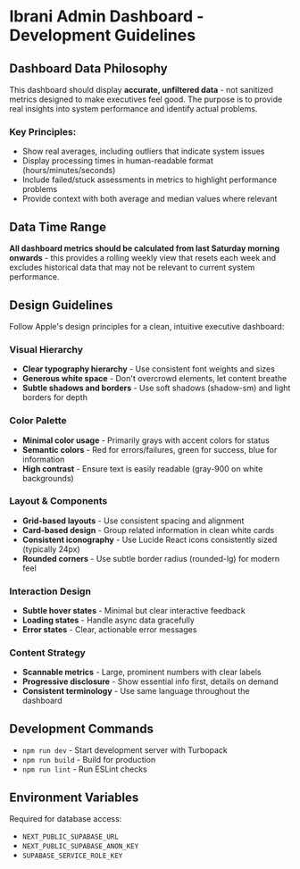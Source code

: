 # Ibrani Admin Dashboard - Development Guidelines

## Dashboard Data Philosophy

This dashboard should display **accurate, unfiltered data** - not sanitized metrics designed to make executives feel good. The purpose is to provide real insights into system performance and identify actual problems.

### Key Principles:
- Show real averages, including outliers that indicate system issues
- Display processing times in human-readable format (hours/minutes/seconds)
- Include failed/stuck assessments in metrics to highlight performance problems
- Provide context with both average and median values where relevant

## Data Time Range

**All dashboard metrics should be calculated from last Saturday morning onwards** - this provides a rolling weekly view that resets each week and excludes historical data that may not be relevant to current system performance.

## Design Guidelines

Follow Apple's design principles for a clean, intuitive executive dashboard:

### Visual Hierarchy
- **Clear typography hierarchy** - Use consistent font weights and sizes
- **Generous white space** - Don't overcrowd elements, let content breathe
- **Subtle shadows and borders** - Use soft shadows (shadow-sm) and light borders for depth

### Color Palette
- **Minimal color usage** - Primarily grays with accent colors for status
- **Semantic colors** - Red for errors/failures, green for success, blue for information
- **High contrast** - Ensure text is easily readable (gray-900 on white backgrounds)

### Layout & Components
- **Grid-based layouts** - Use consistent spacing and alignment
- **Card-based design** - Group related information in clean white cards
- **Consistent iconography** - Use Lucide React icons consistently sized (typically 24px)
- **Rounded corners** - Use subtle border radius (rounded-lg) for modern feel

### Interaction Design
- **Subtle hover states** - Minimal but clear interactive feedback
- **Loading states** - Handle async data gracefully
- **Error states** - Clear, actionable error messages

### Content Strategy
- **Scannable metrics** - Large, prominent numbers with clear labels
- **Progressive disclosure** - Show essential info first, details on demand
- **Consistent terminology** - Use same language throughout the dashboard

## Development Commands

- `npm run dev` - Start development server with Turbopack
- `npm run build` - Build for production
- `npm run lint` - Run ESLint checks

## Environment Variables

Required for database access:
- `NEXT_PUBLIC_SUPABASE_URL`
- `NEXT_PUBLIC_SUPABASE_ANON_KEY` 
- `SUPABASE_SERVICE_ROLE_KEY`